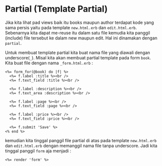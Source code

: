 # Partial (Template Partial)

Jika kita lihat pad views baik itu books maupun author terdapat kode yang sama persis yaitu pada template `new.html.erb` dan `edit.html.erb`. Sebenarnya kita dapat me-reuse itu dalam satu file kemudia kita panggil (include) file tersebut ke dalam new maupun edit. Hal ini dinamakan dengan `partial`.

Untuk membuat template partial kita buat nama file yang diawali dengan underscore(`_`). Misal kita akan membuat partial template pada form `book`. Kita buat file dengan nama `_form.html.erb` :

```
<%= form_for(@book) do |f| %>
  <%= f.label :title %><br />
  <%= f.text_field :title %><br />

  <%= f.label :description %><br />
  <%= f.text_area :description %><br />

  <%= f.label :page %><br />
  <%= f.text_field :page %><br />

  <%= f.label :price %><br />
  <%= f.text_field :price %><br />

  <%= f.submit 'Save' %>
<% end %>
```

kemudian kita tinggal panggil file partial di atas pada template `new.html.erb` dan `edit.html.erb` dengan memanggil nama file tanpa underscore. Jadi kita tinggal panggil `form` aja menjadi :

```
<%= render 'form' %>
```
